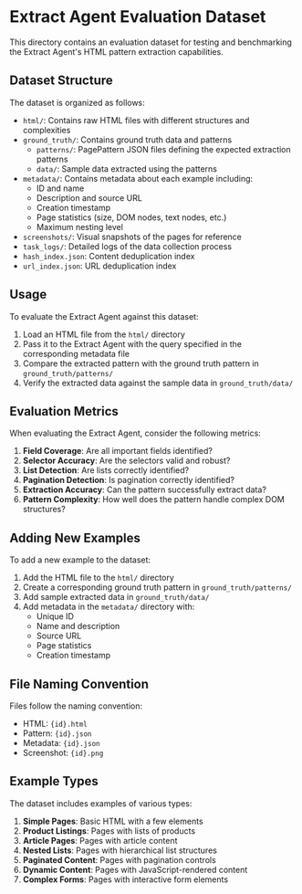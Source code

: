 # Extract Agent Evaluation Dataset

This directory contains an evaluation dataset for testing and benchmarking the Extract Agent's HTML pattern extraction capabilities.

## Dataset Structure

The dataset is organized as follows:

- `html/`: Contains raw HTML files with different structures and complexities
- `ground_truth/`: Contains ground truth data and patterns
  - `patterns/`: PagePattern JSON files defining the expected extraction patterns
  - `data/`: Sample data extracted using the patterns
- `metadata/`: Contains metadata about each example including:
  - ID and name
  - Description and source URL
  - Creation timestamp
  - Page statistics (size, DOM nodes, text nodes, etc.)
  - Maximum nesting level
- `screenshots/`: Visual snapshots of the pages for reference
- `task_logs/`: Detailed logs of the data collection process
- `hash_index.json`: Content deduplication index
- `url_index.json`: URL deduplication index

## Usage

To evaluate the Extract Agent against this dataset:

1. Load an HTML file from the `html/` directory
2. Pass it to the Extract Agent with the query specified in the corresponding metadata file
3. Compare the extracted pattern with the ground truth pattern in `ground_truth/patterns/`
4. Verify the extracted data against the sample data in `ground_truth/data/`

## Evaluation Metrics

When evaluating the Extract Agent, consider the following metrics:

1. **Field Coverage**: Are all important fields identified?
2. **Selector Accuracy**: Are the selectors valid and robust?
3. **List Detection**: Are lists correctly identified?
4. **Pagination Detection**: Is pagination correctly identified?
5. **Extraction Accuracy**: Can the pattern successfully extract data?
6. **Pattern Complexity**: How well does the pattern handle complex DOM structures?

## Adding New Examples

To add a new example to the dataset:

1. Add the HTML file to the `html/` directory
2. Create a corresponding ground truth pattern in `ground_truth/patterns/`
3. Add sample extracted data in `ground_truth/data/`
4. Add metadata in the `metadata/` directory with:
   - Unique ID
   - Name and description
   - Source URL
   - Page statistics
   - Creation timestamp

## File Naming Convention

Files follow the naming convention:

- HTML: `{id}.html`
- Pattern: `{id}.json`
- Metadata: `{id}.json`
- Screenshot: `{id}.png`

## Example Types

The dataset includes examples of various types:

1. **Simple Pages**: Basic HTML with a few elements
2. **Product Listings**: Pages with lists of products
3. **Article Pages**: Pages with article content
4. **Nested Lists**: Pages with hierarchical list structures
5. **Paginated Content**: Pages with pagination controls
6. **Dynamic Content**: Pages with JavaScript-rendered content
7. **Complex Forms**: Pages with interactive form elements 